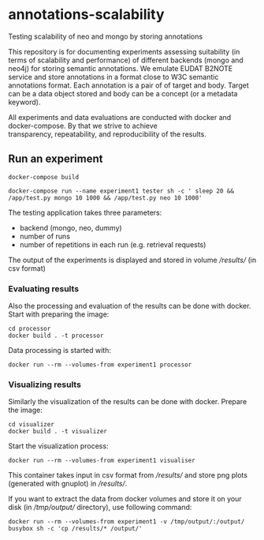 # annotations-scalability
Testing scalability of neo and mongo by storing annotations

This repository is for documenting experiments assessing suitability (in terms of scalability and performance) of different backends (mongo and neo4j) for storing semantic annotations. We emulate EUDAT B2NOTE service and store annotations in a format close to W3C semantic annotations format. Each annotation is a pair of of target and body. Target can be a data object stored and body can be a concept (or a metadata keyword). 

All experiments and data evaluations are conducted with docker and docker-compose. By that we strive to achieve   
transparency, repeatability, and reproducibility of the results. 

## Run an experiment
```docker-compose build```

```
docker-compose run --name experiment1 tester sh -c ' sleep 20 && /app/test.py mongo 10 1000 && /app/test.py neo 10 1000'
```

The testing application takes three parameters:
* backend (mongo, neo, dummy)
* number of runs
* number of repetitions in each run (e.g. retrieval requests)

The output of the experiments is displayed and stored in volume */results/* (in csv format)

### Evaluating results
Also the processing and evaluation of the results can be done with docker. Start with preparing the image:

```
cd processor
docker build . -t processor
```

Data processing is started with:

```
docker run --rm --volumes-from experiment1 processor
```

### Visualizing results
Similarly the visualization of the results can be done with docker. Prepare the image:

```
cd visualizer
docker build . -t visualizer
```

Start the visualization process:

```
docker run --rm --volumes-from experiment1 visualiser
```

This container takes input in csv format from */results/* and store png plots (generated with gnuplot) in */results/*. 

If you want to extract the data from docker volumes and store it on your disk (in */tmp/output/* directory), use following command:

```
docker run --rm --volumes-from experiment1 -v /tmp/output/:/output/ busybox sh -c 'cp /results/* /output/'
